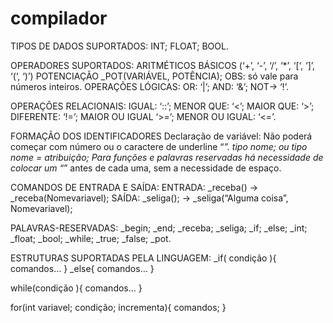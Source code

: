 # compilador
TIPOS DE DADOS SUPORTADOS:
INT;
FLOAT;
BOOL.

OPERADORES SUPORTADOS:
ARITMÉTICOS BÁSICOS (‘+’, ‘-’, ‘/’, ‘*’, ‘[‘, ‘]’, ‘(‘, ‘)’)
POTENCIAÇÃO _POT(VARIÁVEL, POTÊNCIA); 
OBS: só vale para números inteiros.
OPERAÇÕES LÓGICAS:
 OR: ‘|’;
AND: ‘&’;
NOT-> ‘!’.

OPERAÇÕES RELACIONAIS:
IGUAL: ‘::’;
MENOR QUE:  ‘<’;
MAIOR QUE:  ‘>’;
DIFERENTE: ‘!=’;
MAIOR OU IGUAL ‘>=’;
MENOR OU IGUAL: ‘<=’.

FORMAÇÃO DOS IDENTIFICADORES
Declaração de variável: Não poderá começar com número ou o caractere de underline “_”.
tipo nome; ou
tipo nome = atribuição;
Para funções e palavras reservadas há necessidade de colocar um “_” antes de cada uma, sem a necessidade de espaço.

COMANDOS DE ENTRADA E SAÍDA:
ENTRADA: _receba() -> _receba(Nomevariavel);
SAÍDA: _seliga(); -> _seliga(“Alguma coisa”, Nomevariavel);

PALAVRAS-RESERVADAS:
_begin;
_end;
_receba;
_seliga;
_if;
_else;
_int;
_float;
_bool;
_while;
_true;
_false;
_pot.

ESTRUTURAS SUPORTADAS PELA LINGUAGEM:
_if( condição ){
comandos…
}
_else{
comandos…
}

while(condição ){
comandos…
}

for(int variavel; condição; incrementa){
	comandos;
}
